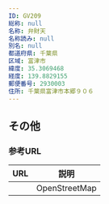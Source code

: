 ```yaml
---
ID: GV209
総称: null
名称: 弁財天
名称読み: null
別名: null
都道府県: 千葉県
区域: 富津市
緯度: 35.3069468
経度: 139.8829155
郵便番号: 2930003
住所: 千葉県富津市本郷９０６
---
```


## その他

### 参考URL

| URL | 説明          |
| --- | ------------- |
|     | OpenStreetMap |
